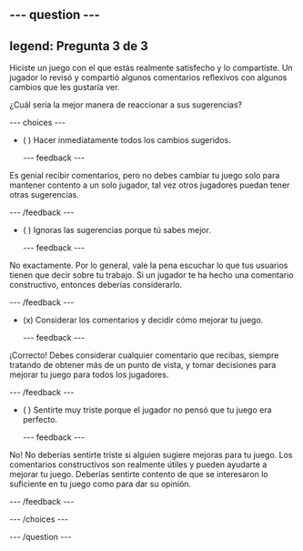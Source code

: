 --- question ---
---
legend: Pregunta 3 de 3
---

Hiciste un juego con el que estás realmente satisfecho y lo compartiste. Un jugador lo revisó y compartió algunos comentarios reflexivos con algunos cambios que les gustaría ver.

¿Cuál sería la mejor manera de reaccionar a sus sugerencias?

--- choices ---

- ( ) Hacer inmediatamente todos los cambios sugeridos.

  --- feedback ---

Es genial recibir comentarios, pero no debes cambiar tu juego solo para mantener contento a un solo jugador, tal vez otros jugadores puedan tener otras sugerencias.

  --- /feedback ---

- ( ) Ignoras las sugerencias porque tú sabes mejor.

  --- feedback ---

No exactamente. Por lo general, vale la pena escuchar lo que tus usuarios tienen que decir sobre tu trabajo. Si un jugador te ha hecho una comentario constructivo, entonces deberías considerarlo.

  --- /feedback ---

- (x) Considerar los comentarios y decidir cómo mejorar tu juego.

  --- feedback ---

¡Correcto! Debes considerar cualquier comentario que recibas, siempre tratando de obtener más de un punto de vista, y tomar decisiones para mejorar tu juego para todos los jugadores.

  --- /feedback ---

- ( ) Sentirte muy triste porque el jugador no pensó que tu juego era perfecto.

  --- feedback ---

No! No deberías sentirte triste si alguien sugiere mejoras para tu juego. Los comentarios constructivos son realmente útiles y pueden ayudarte a mejorar tu juego. Deberías sentirte contento de que se interesaron lo suficiente en tu juego como para dar su opinión.

  --- /feedback ---

--- /choices ---

--- /question ---